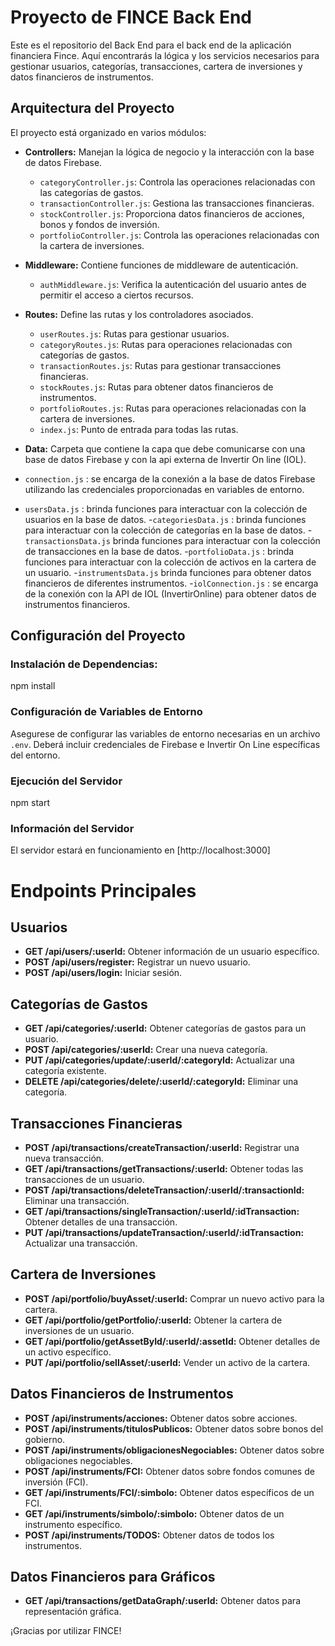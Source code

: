 # Proyecto de FINCE Back End

Este es el repositorio del Back End para el back end de la aplicación financiera Fince. Aquí encontrarás la lógica y los servicios necesarios para gestionar usuarios, categorías, transacciones, cartera de inversiones y datos financieros de instrumentos.

## Arquitectura del Proyecto

El proyecto está organizado en varios módulos:

- **Controllers:** Manejan la lógica de negocio y la interacción con la base de datos Firebase.

  - `categoryController.js`: Controla las operaciones relacionadas con las categorías de gastos.
  - `transactionController.js`: Gestiona las transacciones financieras.
  - `stockController.js`: Proporciona datos financieros de acciones, bonos y fondos de inversión.
  - `portfolioController.js`: Controla las operaciones relacionadas con la cartera de inversiones.

- **Middleware:** Contiene funciones de middleware de autenticación.

  - `authMiddleware.js`: Verifica la autenticación del usuario antes de permitir el acceso a ciertos recursos.

- **Routes:** Define las rutas y los controladores asociados.

  - `userRoutes.js`: Rutas para gestionar usuarios.
  - `categoryRoutes.js`: Rutas para operaciones relacionadas con categorías de gastos.
  - `transactionRoutes.js`: Rutas para gestionar transacciones financieras.
  - `stockRoutes.js`: Rutas para obtener datos financieros de instrumentos.
  - `portfolioRoutes.js`: Rutas para operaciones relacionadas con la cartera de inversiones.
  - `index.js`: Punto de entrada para todas las rutas.

- **Data:** Carpeta que contiene la capa que debe comunicarse con una base de datos Firebase y con
  la api externa de Invertir On line (IOL).

- `connection.js` : se encarga de la conexión a la base de datos Firebase utilizando las credenciales proporcionadas en variables de entorno.
- `usersData.js` : brinda funciones para interactuar con la colección de usuarios en la base de datos. -`categoriesData.js` : brinda funciones para interactuar con la colección de categorías en la base de datos. -`transactionsData.js` brinda funciones para interactuar con la colección de transacciones en la base de datos. -`portfolioData.js` : brinda funciones para interactuar con la colección de activos en la cartera de un usuario. -`instrumentsData.js` brinda funciones para obtener datos financieros de diferentes instrumentos. -`iolConnection.js` : se encarga de la conexión con la API de IOL (InvertirOnline) para obtener datos de instrumentos financieros.

## Configuración del Proyecto

### **Instalación de Dependencias:**

npm install

### Configuración de Variables de Entorno

Asegurese de configurar las variables de entorno necesarias en un archivo `.env`. Deberá incluir credenciales de Firebase e Invertir On Line específicas del entorno.

### Ejecución del Servidor

npm start

### Información del Servidor

El servidor estará en funcionamiento en [http://localhost:3000]

# Endpoints Principales

## Usuarios

- **GET /api/users/:userId:** Obtener información de un usuario específico.
- **POST /api/users/register:** Registrar un nuevo usuario.
- **POST /api/users/login:** Iniciar sesión.

## Categorías de Gastos

- **GET /api/categories/:userId:** Obtener categorías de gastos para un usuario.
- **POST /api/categories/:userId:** Crear una nueva categoría.
- **PUT /api/categories/update/:userId/:categoryId:** Actualizar una categoría existente.
- **DELETE /api/categories/delete/:userId/:categoryId:** Eliminar una categoría.

## Transacciones Financieras

- **POST /api/transactions/createTransaction/:userId:** Registrar una nueva transacción.
- **GET /api/transactions/getTransactions/:userId:** Obtener todas las transacciones de un usuario.
- **POST /api/transactions/deleteTransaction/:userId/:transactionId:** Eliminar una transacción.
- **GET /api/transactions/singleTransaction/:userId/:idTransaction:** Obtener detalles de una transacción.
- **PUT /api/transactions/updateTransaction/:userId/:idTransaction:** Actualizar una transacción.

## Cartera de Inversiones

- **POST /api/portfolio/buyAsset/:userId:** Comprar un nuevo activo para la cartera.
- **GET /api/portfolio/getPortfolio/:userId:** Obtener la cartera de inversiones de un usuario.
- **GET /api/portfolio/getAssetById/:userId/:assetId:** Obtener detalles de un activo específico.
- **PUT /api/portfolio/sellAsset/:userId:** Vender un activo de la cartera.

## Datos Financieros de Instrumentos

- **POST /api/instruments/acciones:** Obtener datos sobre acciones.
- **POST /api/instruments/titulosPublicos:** Obtener datos sobre bonos del gobierno.
- **POST /api/instruments/obligacionesNegociables:** Obtener datos sobre obligaciones negociables.
- **POST /api/instruments/FCI:** Obtener datos sobre fondos comunes de inversión (FCI).
- **GET /api/instruments/FCI/:simbolo:** Obtener datos específicos de un FCI.
- **GET /api/instruments/simbolo/:simbolo:** Obtener datos de un instrumento específico.
- **POST /api/instruments/TODOS:** Obtener datos de todos los instrumentos.

## Datos Financieros para Gráficos

- **GET /api/transactions/getDataGraph/:userId:** Obtener datos para representación gráfica.

¡Gracias por utilizar FINCE!
